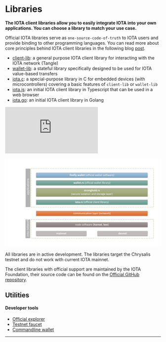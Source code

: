 # Libraries

**The IOTA client libraries allow you to easily integrate IOTA into your own applications. You can choose a library to match your use case.**

Official IOTA libraries serve as `one-source-code-of-truth` to IOTA users and provide binding to other programming languages. You can read more about core principles behind IOTA client libraries in the following blog [post](https://blog.iota.org/the-new-iota-client-libraries-harder-better-faster-stronger/).


- [client-lib](client.md): a general purpose IOTA client library for interacting with the IOTA network (Tangle)
- [wallet-lib](wallet.md): a stateful library specifically designed to be used for IOTA value-based transfers 
- [iota.c](https://github.com/iotaledger/iota.c): a special-purpose library in C for embedded devices (with microcontrollers) covering a basic features of `client-lib` or `wallet-lib`
- [iota.js](https://github.com/iotaledger/iota.js/tree/chrysalis): an initial IOTA client library in Typescript that can be used in a web browser
- [iota.go](https://github.com/iotaledger/iota.go/tree/chrysalis/phase2): an initial IOTA client library in Golang


<div class="iframe-wrapper">
<iframe src="https://www.youtube.com/embed/N2VW3zJQmso" frameborder="0" allow="accelerometer; autoplay; clipboard-write; encrypted-media; gyroscope; picture-in-picture" allowfullscreen></iframe>
</div>

![overview-libs](../guides/assets/overview-libraries.svg)

All libraries are in active development. The libraries target the Chrysalis testnet and do not work with current IOTA mainnet.

The client libraries with official support are maintained by the IOTA Foundation, their source code can be found on the [Official GitHub repository](https://github.com/iotaledger).


## Utilities

#### **Developer tools** ####    
- [Official explorer](https://explorer.iota.org/chrysalis)
- [Testnet faucet](https://faucet.testnet.chrysalis2.com/)
- [Commandline wallet](https://github.com/iotaledger/cli-wallet)

---------------
